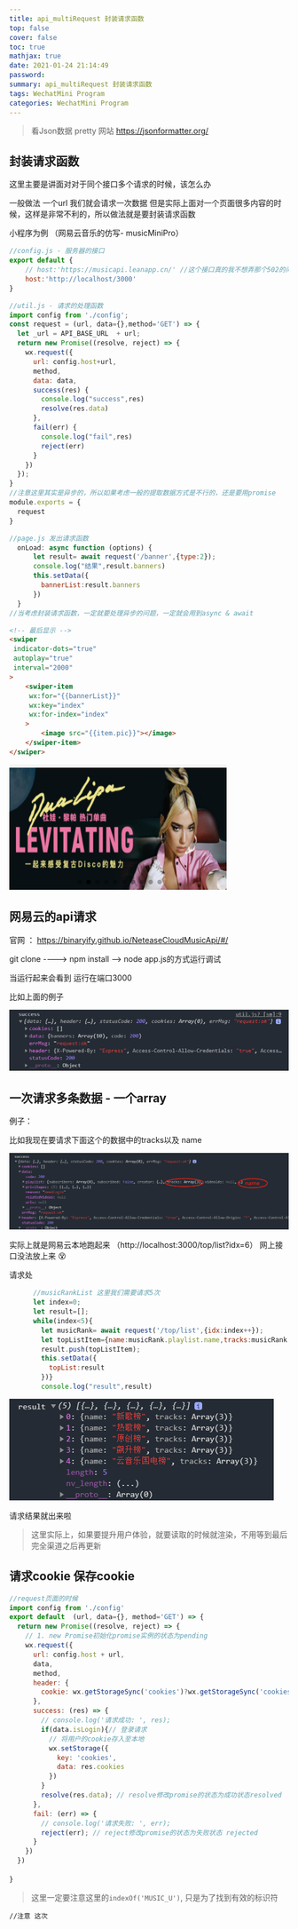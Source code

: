 ```yaml
---
title: api_multiRequest 封装请求函数 
top: false
cover: false
toc: true
mathjax: true
date: 2021-01-24 21:14:49
password:
summary: api_multiRequest 封装请求函数 
tags: WechatMini Program
categories: WechatMini Program
---
```


> 看Json数据 pretty 网站 https://jsonformatter.org/
>

## 封装请求函数

这里主要是讲面对对于同个接口多个请求的时候，该怎么办

一般做法
一个url 我们就会请求一次数据
但是实际上面对一个页面很多内容的时候，这样是非常不利的，所以做法就是要封装请求函数

小程序为例 （网易云音乐的仿写- musicMiniPro）

```js
//config.js - 服务器的接口
export default {
    // host:'https://musicapi.leanapp.cn/' //这个接口真的我不想弄那个502的问题所以
    host:'http://localhost/3000'
}
```

```js
//util.js - 请求的处理函数
import config from './config';
const request = (url, data={},method='GET') => { 
  let _url = API_BASE_URL  + url;
  return new Promise((resolve, reject) => {
    wx.request({
      url: config.host+url,
      method,
      data: data, 
      success(res) {
        console.log("success",res)
        resolve(res.data) 
      },
      fail(err) {
        console.log("fail",res)
        reject(err)
      }
    })
  });
} 
//注意这里其实是异步的，所以如果考虑一般的提取数据方式是不行的，还是要用promise
module.exports = {
  request
}
```

```js
//page.js 发出请求函数
  onLoad: async function (options) {
      let result= await request('/banner',{type:2});
      console.log("结果",result.banners)
      this.setData({
        bannerList:result.banners
      })
  }
//当考虑封装请求函数，一定就要处理异步的问题，一定就会用到async & await
```

```html
<!-- 最后显示 -->
<swiper
 indicator-dots="true"
 autoplay="true"
 interval="2000"
>
	<swiper-item
	 wx:for="{{bannerList}}"
	 wx:key="index"
	 wx:for-index="index"
	>
		<image src="{{item.pic}}"></image>
	</swiper-item>
</swiper>
```

![](api-multiRequest/image-20210124224454356.png)

## 网易云的api请求

官网 ： https://binaryify.github.io/NeteaseCloudMusicApi/#/

git clone ----> npm install —> node app.js的方式运行调试

当运行起来会看到 运行在端口3000

比如上面的例子

![](api-multiRequest/image-20210124223220969.png)

## 一次请求多条数据 - 一个array

例子：

比如我现在要请求下面这个的数据中的tracks以及 name

![](api-multiRequest/image-20210125142130291.png)

实际上就是网易云本地跑起来 （http://localhost:3000/top/list?idx=6） 网上接口没法放上来 😵

请求处

```js
      //musicRankList 这里我们需要请求5次
      let index=0;
      let result=[];
      while(index<5){ 
        let musicRank= await request('/top/list',{idx:index++});
        let topListItem={name:musicRank.playlist.name,tracks:musicRank.playlist.tracks.slice(0,3)}
        result.push(topListItem);
        this.setData({
          topList:result
        })}
        console.log("result",result)
```

![](api-multiRequest/image-20210125142521644.png)

请求结果就出来啦

> 这里实际上，如果要提升用户体验，就要读取的时候就渲染，不用等到最后完全渠道之后再更新

## 请求cookie 保存cookie

```js
//request页面的时候
import config from './config'
export default  (url, data={}, method='GET') => {
  return new Promise((resolve, reject) => {
    // 1. new Promise初始化promise实例的状态为pending
    wx.request({
      url: config.host + url,
      data,
      method,
      header: {
        cookie: wx.getStorageSync('cookies')?wx.getStorageSync('cookies').find(item => item.indexOf('MUSIC_U') !== -1):''
      },
      success: (res) => {
        // console.log('请求成功: ', res);
        if(data.isLogin){// 登录请求
          // 将用户的cookie存入至本地
          wx.setStorage({
            key: 'cookies',
            data: res.cookies
          })
        }
        resolve(res.data); // resolve修改promise的状态为成功状态resolved
      },
      fail: (err) => {
        // console.log('请求失败: ', err);
        reject(err); // reject修改promise的状态为失败状态 rejected
      }
    })
  })
  
}
```

> 这里一定要注意这里的`indexOf('MUSIC_U')`, 只是为了找到有效的标识符

```
//注意 这次
```

